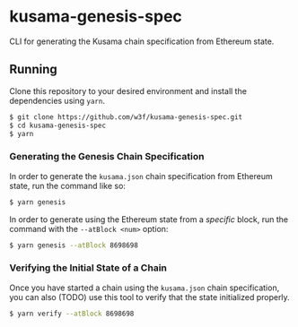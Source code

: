 # kusama-genesis-spec

CLI for generating the Kusama chain specification from Ethereum state.

## Running

Clone this repository to your desired environment and install the dependencies using `yarn`.

```zsh
$ git clone https://github.com/w3f/kusama-genesis-spec.git
$ cd kusama-genesis-spec
$ yarn
```

### Generating the Genesis Chain Specification

In order to generate the `kusama.json` chain specification from Ethereum state, run the command like so:

```zsh
$ yarn genesis
```

In order to generate using the Ethereum state from a _specific_ block, run the command with the `--atBlock <num>` option:

```zsh
$ yarn genesis --atBlock 8698698
```

### Verifying the Initial State of a Chain

Once you have started a chain using the `kusama.json` chain specification, you can also (TODO) use this tool to verify that the state initialized properly.

```zsh
$ yarn verify --atBlock 8698698
```
